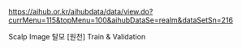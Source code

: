 https://aihub.or.kr/aihubdata/data/view.do?currMenu=115&topMenu=100&aihubDataSe=realm&dataSetSn=216

Scalp Image
  탈모 [원천] 
  Train & Validation
